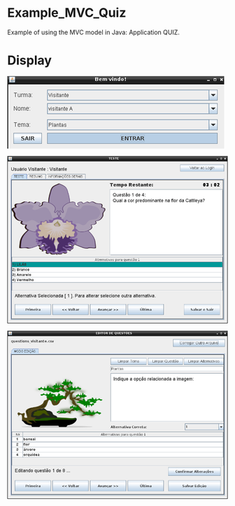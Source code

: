 # Example_MVC_Quiz
Example of using the MVC model in Java: Application QUIZ.

# Display
![Login](https://github.com/jpenrici/Example_MVC_Quiz/blob/master/display/display_login.png)

![Test](https://github.com/jpenrici/Example_MVC_Quiz/blob/master/display/display_quiz_1.png)

![Edit](https://github.com/jpenrici/Example_MVC_Quiz/blob/master/display/display_edit_1.png)
